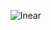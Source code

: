 ![lnear](https://user-images.githubusercontent.com/40691856/146913519-520079f3-7a25-4eba-8811-fbab400c3d7b.png)
